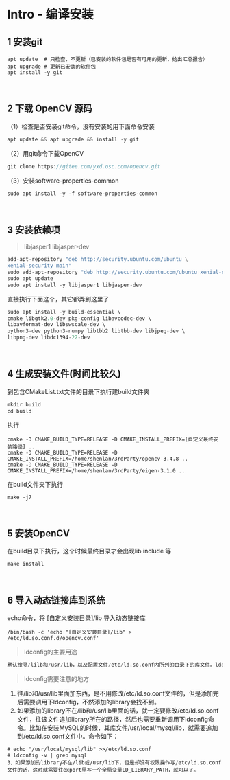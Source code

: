 &emsp;
# Intro - 编译安装

## 1 安装git
```shell
apt update  # 只检查，不更新（已安装的软件包是否有可用的更新，给出汇总报告）
apt upgrade # 更新已安装的软件包
apt install -y git
```

&emsp;
## 2 下载 OpenCV 源码
（1）检查是否安装git命令，没有安装的用下面命令安装
```c++
apt update && apt upgrade && install -y git
```
（2）用git命令下载OpenCV
```c++
git clone https://gitee.com/yxd.osc.com/opencv.git
```

（3）安装software-properties-common
```c++
sudo apt install -y -f software-properties-common
```

&emsp;
## 3 安装依赖项
>libjasper1 libjasper-dev
```c++
add-apt-repository "deb http://security.ubuntu.com/ubuntu \
xenial-security main"
sudo add-apt-repository "deb http://security.ubuntu.com/ubuntu xenial-security main"
sudo apt update
sudo apt install -y libjasper1 libjasper-dev
```

直接执行下面这个，其它都弄到这里了
```c++
sudo apt install -y build-essential \
cmake libgtk2.0-dev pkg-config libavcodec-dev \
libavformat-dev libswscale-dev \
python3-dev python3-numpy libtbb2 libtbb-dev libjpeg-dev \
libpng-dev libdc1394-22-dev
```

&emsp;
## 4 生成安装文件(时间比较久)

到包含CMakeList.txt文件的目录下执行建build文件夹
```c++
mkdir build
cd build
```
执行
```shell
cmake -D CMAKE_BUILD_TYPE=RELEASE -D CMAKE_INSTALL_PREFIX=[自定义最终安装路径] ..
cmake -D CMAKE_BUILD_TYPE=RELEASE -D CMAKE_INSTALL_PREFIX=/home/shenlan/3rdParty/opencv-3.4.8 ..
cmake -D CMAKE_BUILD_TYPE=RELEASE -D CMAKE_INSTALL_PREFIX=/home/shenlan/3rdParty/eigen-3.1.0 ..
```
在build文件夹下执行
```shell
make -j7
```


&emsp;
## 5 安装OpenCV
在build目录下执行，这个时候最终目录才会出现lib include 等
```shell
make install
```


&emsp;
## 6 导入动态链接库到系统
echo命令，将 [自定义安装目录]/lib 导入动态链接库
```shell
/bin/bash -c 'echo "[自定义安装目录]/lib" > /etc/ld.so.conf.d/opencv.conf'
```

>ldconfig的主要用途
```c++
默认搜寻/lilb和/usr/lib，以及配置文件/etc/ld.so.conf内所列的目录下的库文件。ldconfig通常在系统启动时运行，而当用户安装了一个新的动态链接库时，就需要手工运行这个命令
```

>ldconfig需要注意的地方
1. 往/lib和/usr/lib里面加东西，是不用修改/etc/ld.so.conf文件的，但是添加完后需要调用下ldconfig，不然添加的library会找不到。
2. 如果添加的library不在/lib和/usr/lib里面的话，就一定要修改/etc/ld.so.conf文件，往该文件追加library所在的路径，然后也需要重新调用下ldconfig命令。比如在安装MySQL的时候，其库文件/usr/local/mysql/lib，就需要追加到/etc/ld.so.conf文件中。命令如下：
```shell
# echo "/usr/local/mysql/lib" >>/etc/ld.so.conf
# ldconfig -v | grep mysql
3、如果添加的library不在/lib或/usr/lib下，但是却没有权限操作写/etc/ld.so.conf文件的话，这时就需要往export里写一个全局变量LD_LIBRARY_PATH，就可以了。

